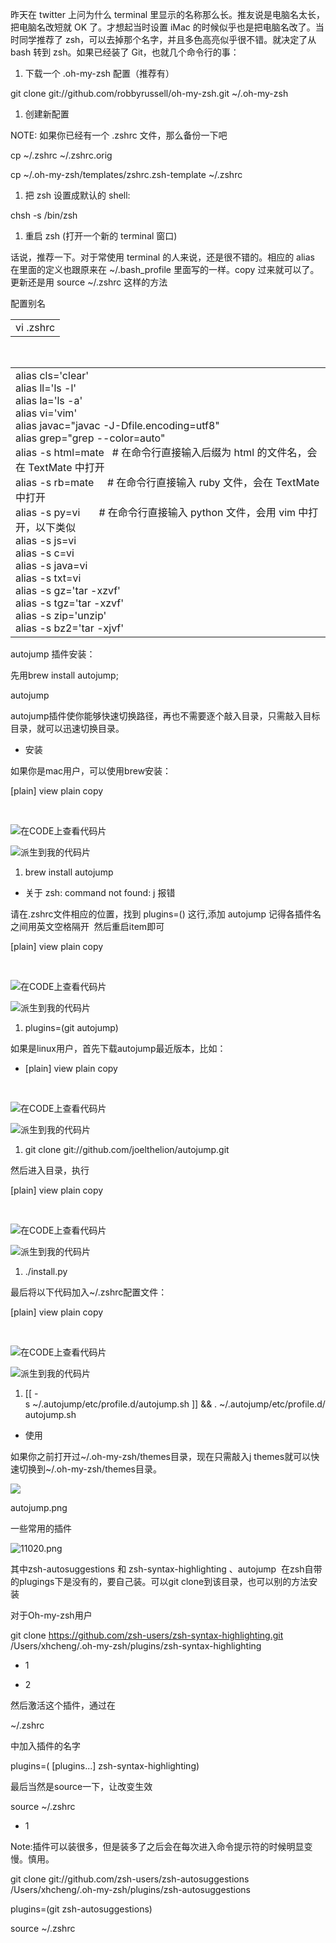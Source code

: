 昨天在 twitter 上问为什么 terminal 里显示的名称那么长。推友说是电脑名太长，把电脑名改短就 OK 了。才想起当时设置 iMac 的时候似乎也是把电脑名改了。当时同学推荐了 zsh，可以去掉那个名字，并且多色高亮似乎很不错。就决定了从 bash 转到 zsh。如果已经装了 Git，也就几个命令行的事：

1. 下载一个 .oh-my-zsh 配置（推荐有）

git clone git://github.com/robbyrussell/oh-my-zsh.git ~/.oh-my-zsh

1. 创建新配置

NOTE: 如果你已经有一个 .zshrc 文件，那么备份一下吧

cp ~/.zshrc ~/.zshrc.orig

cp ~/.oh-my-zsh/templates/zshrc.zsh-template ~/.zshrc

1. 把 zsh 设置成默认的 shell:

chsh -s /bin/zsh

1. 重启 zsh (打开一个新的 terminal 窗口)

话说，推荐一下。对于常使用 terminal 的人来说，还是很不错的。相应的 alias 在里面的定义也跟原来在 ~/.bash_profile 里面写的一样。copy 过来就可以了。更新还是用 source ~/.zshrc 这样的方法

配置别名 

|   |
| - |
| vi .zshrc |


 

|   |
| - |
| alias cls='clear'<br>alias ll='ls -l'<br>alias la='ls -a'<br>alias vi='vim'<br>alias javac="javac -J-Dfile.encoding=utf8"<br>alias grep="grep --color=auto"<br>alias -s html=mate   \# 在命令行直接输入后缀为 html 的文件名，会在 TextMate 中打开<br>alias -s rb=mate     \# 在命令行直接输入 ruby 文件，会在 TextMate 中打开<br>alias -s py=vi       \# 在命令行直接输入 python 文件，会用 vim 中打开，以下类似<br>alias -s js=vi<br>alias -s c=vi<br>alias -s java=vi<br>alias -s txt=vi<br>alias -s gz='tar -xzvf'<br>alias -s tgz='tar -xzvf'<br>alias -s zip='unzip'<br>alias -s bz2='tar -xjvf' |




autojump 插件安装：

先用brew install autojump;

autojump

autojump插件使你能够快速切换路径，再也不需要逐个敲入目录，只需敲入目标目录，就可以迅速切换目录。

- 安装

如果你是mac用户，可以使用brew安装：

[plain] view plain copy

 

![在CODE上查看代码片](https://gitee.com/hxc8/images7/raw/master/img/202407190748158.jpg)

![派生到我的代码片](https://code.csdn.net/assets/ico_fork.svg)

1. brew install autojump  

- 关于 zsh: command not found: j 报错

请在.zshrc文件相应的位置，找到 plugins=() 这行,添加 autojump 记得各插件名之间用英文空格隔开  然后重启item即可

[plain] view plain copy

 

![在CODE上查看代码片](https://gitee.com/hxc8/images7/raw/master/img/202407190748158.jpg)

![派生到我的代码片](https://code.csdn.net/assets/ico_fork.svg)

1. plugins=(git autojump)  



如果是linux用户，首先下载autojump最近版本，比如：

- [plain] view plain copy

 

![在CODE上查看代码片](https://gitee.com/hxc8/images7/raw/master/img/202407190748158.jpg)

![派生到我的代码片](https://code.csdn.net/assets/ico_fork.svg)

1. git clone git://github.com/joelthelion/autojump.git  

然后进入目录，执行

[plain] view plain copy

 

![在CODE上查看代码片](https://gitee.com/hxc8/images7/raw/master/img/202407190748158.jpg)

![派生到我的代码片](https://code.csdn.net/assets/ico_fork.svg)

1. ./install.py  

最后将以下代码加入~/.zshrc配置文件：

[plain] view plain copy

 

![在CODE上查看代码片](https://gitee.com/hxc8/images7/raw/master/img/202407190748158.jpg)

![派生到我的代码片](https://code.csdn.net/assets/ico_fork.svg)

1. [[ -s ~/.autojump/etc/profile.d/autojump.sh ]] && . ~/.autojump/etc/profile.d/autojump.sh  

- 使用

如果你之前打开过~/.oh-my-zsh/themes目录，现在只需敲入j themes就可以快速切换到~/.oh-my-zsh/themes目录。

![](https://gitee.com/hxc8/images7/raw/master/img/202407190748538.jpg)



autojump.png



一些常用的插件

![11020.png](https://gitee.com/hxc8/images7/raw/master/img/202407190748770.jpg)





其中zsh-autosuggestions 和 zsh-syntax-highlighting 、autojump  在zsh自带的plugings下是没有的，要自己装。可以git clone到该目录，也可以别的方法安装



对于Oh-my-zsh用户

git clone https://github.com/zsh-users/zsh-syntax-highlighting.git /Users/xhcheng/.oh-my-zsh/plugins/zsh-syntax-highlighting


- 1

- 2

然后激活这个插件，通过在 

~/.zshrc 

中加入插件的名字 

plugins=( [plugins...] zsh-syntax-highlighting) 

最后当然是source一下，让改变生效

source ~/.zshrc

- 1

Note:插件可以装很多，但是装多了之后会在每次进入命令提示符的时候明显变慢。慎用。



git clone git://github.com/zsh-users/zsh-autosuggestions /Users/xhcheng/.oh-my-zsh/plugins/zsh-autosuggestions 



plugins=(git zsh-autosuggestions)



source ~/.zshrc